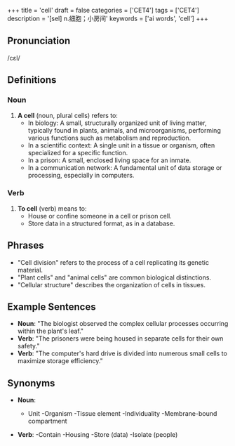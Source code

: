 +++
title = 'cell'
draft = false
categories = ['CET4']
tags = ['CET4']
description = '[sel] n.细胞；小房间'
keywords = ['ai words', 'cell']
+++

## Pronunciation
/cɛl/

## Definitions
### Noun
1. **A cell** (noun, plural cells) refers to:
   - In biology: A small, structurally organized unit of living matter, typically found in plants, animals, and microorganisms, performing various functions such as metabolism and reproduction.
   - In a scientific context: A single unit in a tissue or organism, often specialized for a specific function.
   - In a prison: A small, enclosed living space for an inmate.
   - In a communication network: A fundamental unit of data storage or processing, especially in computers.

### Verb
1. **To cell** (verb) means to:
   - House or confine someone in a cell or prison cell.
   - Store data in a structured format, as in a database.

## Phrases
- "Cell division" refers to the process of a cell replicating its genetic material.
- "Plant cells" and "animal cells" are common biological distinctions.
- "Cellular structure" describes the organization of cells in tissues.

## Example Sentences
- **Noun**: "The biologist observed the complex cellular processes occurring within the plant's leaf."
- **Verb**: "The prisoners were being housed in separate cells for their own safety."
- **Verb**: "The computer's hard drive is divided into numerous small cells to maximize storage efficiency."

## Synonyms
- **Noun**: 
   - Unit
   -Organism
   -Tissue element
   -Individuality
   -Membrane-bound compartment
   
- **Verb**: 
   -Contain
   -Housing
   -Store (data)
   -Isolate (people)

